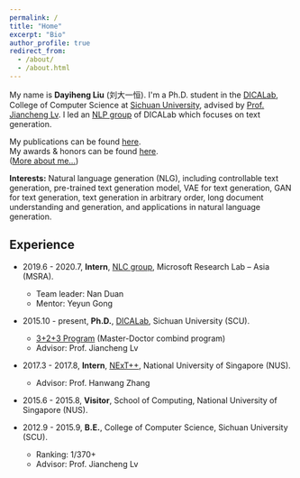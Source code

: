 ```yaml
---
permalink: /
title: "Home"
excerpt: "Bio"
author_profile: true
redirect_from: 
  - /about/
  - /about.html
---
```

My name is **Dayiheng Liu** (刘大一恒). I'm a Ph.D. student in the [DICALab](http://dicalab.cn/), College of Computer Science at [Sichuan University](http://www.scu.edu.cn/), advised by [Prof. Jiancheng Lv](https://baike.baidu.com/item/%E5%90%95%E5%BB%BA%E6%88%90/12631172?fr=aladdin). I led an [NLP group](https://github.com/dilab-scu/Research/blob/main/NLP/README.md) of DICALab which focuses on text generation.

My publications can be found [here](https://dayihengliu.github.io/publications/).  
My awards & honors can be found [here](https://dayihengliu.github.io/awards/).  
([More about me...](https://dayihengliu.github.io/more/))  

**Interests:** 
Natural language generation (NLG), including controllable text generation, pre-trained text generation model, VAE for text generation, GAN for text generation, text generation in arbitrary order, long document understanding and generation, and applications in natural language generation.

Experience
------
+ 2019.6 - 2020.7, **Intern**, [NLC group](https://www.microsoft.com/en-us/research/group/natural-language-computing/), Microsoft Research Lab – Asia (MSRA).
  - Team leader: Nan Duan
  - Mentor: Yeyun Gong

+ 2015.10 - present, **Ph.D.**, [DICALab](http://dicalab.cn/), Sichuan University (SCU).
  - [3+2+3 Program](http://gs.scu.edu.cn/newDetail.aspx?ID=1784) (Master-Doctor combind program)
  - Advisor: Prof. Jiancheng Lv

+ 2017.3 - 2017.8, **Intern**, [NExT++](http://www.nextcenter.org/), National University of Singapore (NUS).
  - Advisor: Prof. Hanwang Zhang
  
+ 2015.6 - 2015.8, **Visitor**, School of Computing, National University of Singapore (NUS).
  
+ 2012.9 - 2015.9, **B.E.**, College of Computer Science, Sichuan University (SCU).
  - Ranking: 1/370+
  - Advisor: Prof. Jiancheng Lv
   

